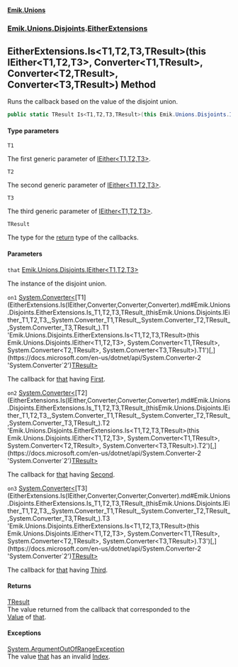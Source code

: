 #### [Emik.Unions](index.md 'index')
### [Emik.Unions.Disjoints](Emik.Unions.Disjoints.md 'Emik.Unions.Disjoints').[EitherExtensions](EitherExtensions.md 'Emik.Unions.Disjoints.EitherExtensions')

## EitherExtensions.Is<T1,T2,T3,TResult>(this IEither<T1,T2,T3>, Converter<T1,TResult>, Converter<T2,TResult>, Converter<T3,TResult>) Method

Runs the callback based on the value of the disjoint union.

```csharp
public static TResult Is<T1,T2,T3,TResult>(this Emik.Unions.Disjoints.IEither<T1,T2,T3> that, System.Converter<T1,TResult> on1, System.Converter<T2,TResult> on2, System.Converter<T3,TResult> on3);
```
#### Type parameters

<a name='Emik.Unions.Disjoints.EitherExtensions.Is_T1,T2,T3,TResult_(thisEmik.Unions.Disjoints.IEither_T1,T2,T3_,System.Converter_T1,TResult_,System.Converter_T2,TResult_,System.Converter_T3,TResult_).T1'></a>

`T1`

The first generic parameter of [IEither&lt;T1,T2,T3&gt;](IEither_T1,T2,T3_.md 'Emik.Unions.Disjoints.IEither<T1,T2,T3>').

<a name='Emik.Unions.Disjoints.EitherExtensions.Is_T1,T2,T3,TResult_(thisEmik.Unions.Disjoints.IEither_T1,T2,T3_,System.Converter_T1,TResult_,System.Converter_T2,TResult_,System.Converter_T3,TResult_).T2'></a>

`T2`

The second generic parameter of [IEither&lt;T1,T2,T3&gt;](IEither_T1,T2,T3_.md 'Emik.Unions.Disjoints.IEither<T1,T2,T3>').

<a name='Emik.Unions.Disjoints.EitherExtensions.Is_T1,T2,T3,TResult_(thisEmik.Unions.Disjoints.IEither_T1,T2,T3_,System.Converter_T1,TResult_,System.Converter_T2,TResult_,System.Converter_T3,TResult_).T3'></a>

`T3`

The third generic parameter of [IEither&lt;T1,T2,T3&gt;](IEither_T1,T2,T3_.md 'Emik.Unions.Disjoints.IEither<T1,T2,T3>').

<a name='Emik.Unions.Disjoints.EitherExtensions.Is_T1,T2,T3,TResult_(thisEmik.Unions.Disjoints.IEither_T1,T2,T3_,System.Converter_T1,TResult_,System.Converter_T2,TResult_,System.Converter_T3,TResult_).TResult'></a>

`TResult`

The type for the [return](https://docs.microsoft.com/en-us/dotnet/csharp/language-reference/keywords/return 'https://docs.microsoft.com/en-us/dotnet/csharp/language-reference/keywords/return') type of the callbacks.
#### Parameters

<a name='Emik.Unions.Disjoints.EitherExtensions.Is_T1,T2,T3,TResult_(thisEmik.Unions.Disjoints.IEither_T1,T2,T3_,System.Converter_T1,TResult_,System.Converter_T2,TResult_,System.Converter_T3,TResult_).that'></a>

`that` [Emik.Unions.Disjoints.IEither&lt;](IEither_T1,T2,T3_.md 'Emik.Unions.Disjoints.IEither<T1,T2,T3>')[T1](EitherExtensions.Is(IEither,Converter,Converter,Converter).md#Emik.Unions.Disjoints.EitherExtensions.Is_T1,T2,T3,TResult_(thisEmik.Unions.Disjoints.IEither_T1,T2,T3_,System.Converter_T1,TResult_,System.Converter_T2,TResult_,System.Converter_T3,TResult_).T1 'Emik.Unions.Disjoints.EitherExtensions.Is<T1,T2,T3,TResult>(this Emik.Unions.Disjoints.IEither<T1,T2,T3>, System.Converter<T1,TResult>, System.Converter<T2,TResult>, System.Converter<T3,TResult>).T1')[,](IEither_T1,T2,T3_.md 'Emik.Unions.Disjoints.IEither<T1,T2,T3>')[T2](EitherExtensions.Is(IEither,Converter,Converter,Converter).md#Emik.Unions.Disjoints.EitherExtensions.Is_T1,T2,T3,TResult_(thisEmik.Unions.Disjoints.IEither_T1,T2,T3_,System.Converter_T1,TResult_,System.Converter_T2,TResult_,System.Converter_T3,TResult_).T2 'Emik.Unions.Disjoints.EitherExtensions.Is<T1,T2,T3,TResult>(this Emik.Unions.Disjoints.IEither<T1,T2,T3>, System.Converter<T1,TResult>, System.Converter<T2,TResult>, System.Converter<T3,TResult>).T2')[,](IEither_T1,T2,T3_.md 'Emik.Unions.Disjoints.IEither<T1,T2,T3>')[T3](EitherExtensions.Is(IEither,Converter,Converter,Converter).md#Emik.Unions.Disjoints.EitherExtensions.Is_T1,T2,T3,TResult_(thisEmik.Unions.Disjoints.IEither_T1,T2,T3_,System.Converter_T1,TResult_,System.Converter_T2,TResult_,System.Converter_T3,TResult_).T3 'Emik.Unions.Disjoints.EitherExtensions.Is<T1,T2,T3,TResult>(this Emik.Unions.Disjoints.IEither<T1,T2,T3>, System.Converter<T1,TResult>, System.Converter<T2,TResult>, System.Converter<T3,TResult>).T3')[&gt;](IEither_T1,T2,T3_.md 'Emik.Unions.Disjoints.IEither<T1,T2,T3>')

The instance of the disjoint union.

<a name='Emik.Unions.Disjoints.EitherExtensions.Is_T1,T2,T3,TResult_(thisEmik.Unions.Disjoints.IEither_T1,T2,T3_,System.Converter_T1,TResult_,System.Converter_T2,TResult_,System.Converter_T3,TResult_).on1'></a>

`on1` [System.Converter&lt;](https://docs.microsoft.com/en-us/dotnet/api/System.Converter-2 'System.Converter`2')[T1](EitherExtensions.Is(IEither,Converter,Converter,Converter).md#Emik.Unions.Disjoints.EitherExtensions.Is_T1,T2,T3,TResult_(thisEmik.Unions.Disjoints.IEither_T1,T2,T3_,System.Converter_T1,TResult_,System.Converter_T2,TResult_,System.Converter_T3,TResult_).T1 'Emik.Unions.Disjoints.EitherExtensions.Is<T1,T2,T3,TResult>(this Emik.Unions.Disjoints.IEither<T1,T2,T3>, System.Converter<T1,TResult>, System.Converter<T2,TResult>, System.Converter<T3,TResult>).T1')[,](https://docs.microsoft.com/en-us/dotnet/api/System.Converter-2 'System.Converter`2')[TResult](EitherExtensions.Is(IEither,Converter,Converter,Converter).md#Emik.Unions.Disjoints.EitherExtensions.Is_T1,T2,T3,TResult_(thisEmik.Unions.Disjoints.IEither_T1,T2,T3_,System.Converter_T1,TResult_,System.Converter_T2,TResult_,System.Converter_T3,TResult_).TResult 'Emik.Unions.Disjoints.EitherExtensions.Is<T1,T2,T3,TResult>(this Emik.Unions.Disjoints.IEither<T1,T2,T3>, System.Converter<T1,TResult>, System.Converter<T2,TResult>, System.Converter<T3,TResult>).TResult')[&gt;](https://docs.microsoft.com/en-us/dotnet/api/System.Converter-2 'System.Converter`2')

The callback for [that](EitherExtensions.Is(IEither,Converter,Converter,Converter).md#Emik.Unions.Disjoints.EitherExtensions.Is_T1,T2,T3,TResult_(thisEmik.Unions.Disjoints.IEither_T1,T2,T3_,System.Converter_T1,TResult_,System.Converter_T2,TResult_,System.Converter_T3,TResult_).that 'Emik.Unions.Disjoints.EitherExtensions.Is<T1,T2,T3,TResult>(this Emik.Unions.Disjoints.IEither<T1,T2,T3>, System.Converter<T1,TResult>, System.Converter<T2,TResult>, System.Converter<T3,TResult>).that') having [First](IEither_T1,T2,T3_.First().md 'Emik.Unions.Disjoints.IEither<T1,T2,T3>.First').

<a name='Emik.Unions.Disjoints.EitherExtensions.Is_T1,T2,T3,TResult_(thisEmik.Unions.Disjoints.IEither_T1,T2,T3_,System.Converter_T1,TResult_,System.Converter_T2,TResult_,System.Converter_T3,TResult_).on2'></a>

`on2` [System.Converter&lt;](https://docs.microsoft.com/en-us/dotnet/api/System.Converter-2 'System.Converter`2')[T2](EitherExtensions.Is(IEither,Converter,Converter,Converter).md#Emik.Unions.Disjoints.EitherExtensions.Is_T1,T2,T3,TResult_(thisEmik.Unions.Disjoints.IEither_T1,T2,T3_,System.Converter_T1,TResult_,System.Converter_T2,TResult_,System.Converter_T3,TResult_).T2 'Emik.Unions.Disjoints.EitherExtensions.Is<T1,T2,T3,TResult>(this Emik.Unions.Disjoints.IEither<T1,T2,T3>, System.Converter<T1,TResult>, System.Converter<T2,TResult>, System.Converter<T3,TResult>).T2')[,](https://docs.microsoft.com/en-us/dotnet/api/System.Converter-2 'System.Converter`2')[TResult](EitherExtensions.Is(IEither,Converter,Converter,Converter).md#Emik.Unions.Disjoints.EitherExtensions.Is_T1,T2,T3,TResult_(thisEmik.Unions.Disjoints.IEither_T1,T2,T3_,System.Converter_T1,TResult_,System.Converter_T2,TResult_,System.Converter_T3,TResult_).TResult 'Emik.Unions.Disjoints.EitherExtensions.Is<T1,T2,T3,TResult>(this Emik.Unions.Disjoints.IEither<T1,T2,T3>, System.Converter<T1,TResult>, System.Converter<T2,TResult>, System.Converter<T3,TResult>).TResult')[&gt;](https://docs.microsoft.com/en-us/dotnet/api/System.Converter-2 'System.Converter`2')

The callback for [that](EitherExtensions.Is(IEither,Converter,Converter,Converter).md#Emik.Unions.Disjoints.EitherExtensions.Is_T1,T2,T3,TResult_(thisEmik.Unions.Disjoints.IEither_T1,T2,T3_,System.Converter_T1,TResult_,System.Converter_T2,TResult_,System.Converter_T3,TResult_).that 'Emik.Unions.Disjoints.EitherExtensions.Is<T1,T2,T3,TResult>(this Emik.Unions.Disjoints.IEither<T1,T2,T3>, System.Converter<T1,TResult>, System.Converter<T2,TResult>, System.Converter<T3,TResult>).that') having [Second](IEither_T1,T2,T3_.Second().md 'Emik.Unions.Disjoints.IEither<T1,T2,T3>.Second').

<a name='Emik.Unions.Disjoints.EitherExtensions.Is_T1,T2,T3,TResult_(thisEmik.Unions.Disjoints.IEither_T1,T2,T3_,System.Converter_T1,TResult_,System.Converter_T2,TResult_,System.Converter_T3,TResult_).on3'></a>

`on3` [System.Converter&lt;](https://docs.microsoft.com/en-us/dotnet/api/System.Converter-2 'System.Converter`2')[T3](EitherExtensions.Is(IEither,Converter,Converter,Converter).md#Emik.Unions.Disjoints.EitherExtensions.Is_T1,T2,T3,TResult_(thisEmik.Unions.Disjoints.IEither_T1,T2,T3_,System.Converter_T1,TResult_,System.Converter_T2,TResult_,System.Converter_T3,TResult_).T3 'Emik.Unions.Disjoints.EitherExtensions.Is<T1,T2,T3,TResult>(this Emik.Unions.Disjoints.IEither<T1,T2,T3>, System.Converter<T1,TResult>, System.Converter<T2,TResult>, System.Converter<T3,TResult>).T3')[,](https://docs.microsoft.com/en-us/dotnet/api/System.Converter-2 'System.Converter`2')[TResult](EitherExtensions.Is(IEither,Converter,Converter,Converter).md#Emik.Unions.Disjoints.EitherExtensions.Is_T1,T2,T3,TResult_(thisEmik.Unions.Disjoints.IEither_T1,T2,T3_,System.Converter_T1,TResult_,System.Converter_T2,TResult_,System.Converter_T3,TResult_).TResult 'Emik.Unions.Disjoints.EitherExtensions.Is<T1,T2,T3,TResult>(this Emik.Unions.Disjoints.IEither<T1,T2,T3>, System.Converter<T1,TResult>, System.Converter<T2,TResult>, System.Converter<T3,TResult>).TResult')[&gt;](https://docs.microsoft.com/en-us/dotnet/api/System.Converter-2 'System.Converter`2')

The callback for [that](EitherExtensions.Is(IEither,Converter,Converter,Converter).md#Emik.Unions.Disjoints.EitherExtensions.Is_T1,T2,T3,TResult_(thisEmik.Unions.Disjoints.IEither_T1,T2,T3_,System.Converter_T1,TResult_,System.Converter_T2,TResult_,System.Converter_T3,TResult_).that 'Emik.Unions.Disjoints.EitherExtensions.Is<T1,T2,T3,TResult>(this Emik.Unions.Disjoints.IEither<T1,T2,T3>, System.Converter<T1,TResult>, System.Converter<T2,TResult>, System.Converter<T3,TResult>).that') having [Third](IEither_T1,T2,T3_.Third().md 'Emik.Unions.Disjoints.IEither<T1,T2,T3>.Third').

#### Returns
[TResult](EitherExtensions.Is(IEither,Converter,Converter,Converter).md#Emik.Unions.Disjoints.EitherExtensions.Is_T1,T2,T3,TResult_(thisEmik.Unions.Disjoints.IEither_T1,T2,T3_,System.Converter_T1,TResult_,System.Converter_T2,TResult_,System.Converter_T3,TResult_).TResult 'Emik.Unions.Disjoints.EitherExtensions.Is<T1,T2,T3,TResult>(this Emik.Unions.Disjoints.IEither<T1,T2,T3>, System.Converter<T1,TResult>, System.Converter<T2,TResult>, System.Converter<T3,TResult>).TResult')  
The value returned from the callback that corresponded to the  
[Value](IEither.Value().md 'Emik.Unions.Disjoints.IEither.Value') of [that](EitherExtensions.Is(IEither,Converter,Converter,Converter).md#Emik.Unions.Disjoints.EitherExtensions.Is_T1,T2,T3,TResult_(thisEmik.Unions.Disjoints.IEither_T1,T2,T3_,System.Converter_T1,TResult_,System.Converter_T2,TResult_,System.Converter_T3,TResult_).that 'Emik.Unions.Disjoints.EitherExtensions.Is<T1,T2,T3,TResult>(this Emik.Unions.Disjoints.IEither<T1,T2,T3>, System.Converter<T1,TResult>, System.Converter<T2,TResult>, System.Converter<T3,TResult>).that').

#### Exceptions

[System.ArgumentOutOfRangeException](https://docs.microsoft.com/en-us/dotnet/api/System.ArgumentOutOfRangeException 'System.ArgumentOutOfRangeException')  
The value [that](EitherExtensions.Is(IEither,Converter,Converter,Converter).md#Emik.Unions.Disjoints.EitherExtensions.Is_T1,T2,T3,TResult_(thisEmik.Unions.Disjoints.IEither_T1,T2,T3_,System.Converter_T1,TResult_,System.Converter_T2,TResult_,System.Converter_T3,TResult_).that 'Emik.Unions.Disjoints.EitherExtensions.Is<T1,T2,T3,TResult>(this Emik.Unions.Disjoints.IEither<T1,T2,T3>, System.Converter<T1,TResult>, System.Converter<T2,TResult>, System.Converter<T3,TResult>).that') has an invalid [Index](IEither.Index().md 'Emik.Unions.Disjoints.IEither.Index').